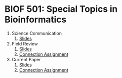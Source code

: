 # BIOF 501: Special Topics in Bioinformatics

1. Science Communication
   1. [Slides](sci_comm/DianaLin_SciComm.pdf)
1. Field Review
   1. [Slides](field_review/DianaLin_FieldReview.pdf)
   1. [Connection Assignment](connection_assignment/DianaLin_ConnectionAssignment1.pdf)
1. Current Paper
    1. [Slides](current_paper/DianaLin_CurrentPaper.pdf)
    1. [Connection Assignment](connection_assignment/DianaLin_ConnectionAssignment2.pdf)
